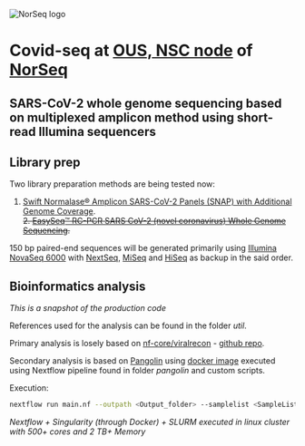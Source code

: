 ![NorSeq logo](http://genomics.no/oslo/uploads/images/NorSeqLogo_Acronym%20Colormix.png)

# Covid-seq at [OUS, NSC node](https://www.sequencing.uio.no/) of [NorSeq](https://www.norseq.org/)

## SARS-CoV-2 whole genome sequencing based on multiplexed amplicon method using short-read Illumina sequencers

## Library prep

Two library preparation methods are being tested now:

1. [Swift Normalase® Amplicon SARS-CoV-2 Panels (SNAP) with Additional Genome Coverage](https://swiftbiosci.com/swif-normalase-amplicon-sars-cov-2-panels/).  
~~2. [EasySeq™ RC-PCR SARS CoV-2 (novel coronavirus) Whole Genome Sequencing](https://www.nimagen.com/covid19).~~

150 bp paired-end sequences will be generated primarily using [Illumina](https://www.illumina.com) [NovaSeq 6000](https://www.illumina.com/systems/sequencing-platforms/novaseq.html) with [NextSeq](https://www.illumina.com/systems/sequencing-platforms/nextseq.html), [MiSeq](https://www.illumina.com/systems/sequencing-platforms/miseq.html) and [HiSeq](https://www.illumina.com/systems/sequencing-platforms/hiseq-2500.html) as backup in the said order.

## Bioinformatics analysis

_This is a snapshot of the production code_

References used for the analysis can be found in the folder _util_.
  
Primary analysis is losely based on [nf-core/viralrecon](https://nf-co.re/viralrecon/1.1.0) - [github repo](https://github.com/nf-core/viralrecon).  

Secondary analysis is based on [Pangolin](https://cov-lineages.org/) using [docker image](https://hub.docker.com/r/staphb/pangolin) executed using Nextflow pipeline found in folder _pangolin_ and custom scripts.

Execution:
```bash
nextflow run main.nf --outpath <Output_folder> --samplelist <SampleList.csv> -resume

```

_Nextflow + Singularity (through Docker) + SLURM executed in linux cluster with 500+ cores and 2 TB+ Memory_


